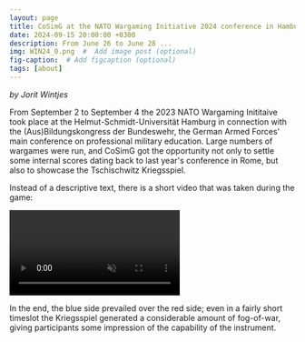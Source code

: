 ```yaml
---
layout: page
title: CoSimG at the NATO Wargaming Initiative 2024 conference in Hamburg.
date: 2024-09-15 20:00:00 +0300
description: From June 26 to June 28 ...
img: WIN24_0.png  #  Add image post (optional)
fig-caption:  # Add figcaption (optional)
tags: [about]
---
```


*by Jorit Wintjes*

From September 2 to September 4 the 2023 NATO Wargaming Inititaive took place at the Helmut-Schmidt-Universität Hamburg in connection with the (Aus)Bildungskongress der Bundeswehr, the German Armed Forces' main conference on professional military education. Large numbers of wargames were run, and CoSimG got the opportunity not only to settle some internal scores dating back to last year's conference in Rome, but also to showcase the Tschischwitz Kriegsspiel.

Instead of a descriptive text, there is a short video that was taken during the game:

<video class="top-video" id="my-video" autoplay loop muted playsinline>
         <source src="[https://raw.githubusercontent.com/cosimg/blog/main/assets/CSG@WIN24_new.mp4](https://www.dropbox.com/scl/fi/6jl2fpglo125qidlm0ewi/CSG-WIN24_new.mp4?rlkey=8b8eun07d8tw444843pavptmd&st=vie842nt&dl=0)" type="video/mp4">
  </video>


In the end, the blue side prevailed over the red side; even in a fairly short timeslot the Kriegsspiel generated a considerable amount of fog-of-war, giving participants some impression of the capability of the instrument.
